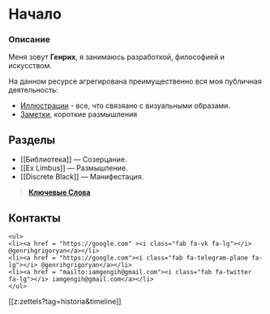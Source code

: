 # Начало

### Описание
Меня зовут **Генрих**, я занимаюсь разработкой, философией и искусством.

На данном ресурсе агрегирована преимущественно вся моя публичная деятельность: 
- [Иллюстрации](search.html?tag=artis/abstract) - все, что связяано с визуальными образами.
- [Заметки](search.html?tag=notas), короткие размышления
 

## Разделы
* [[Библиотека]] — Созерцание.
* [[Ex Limbus]] — Размышление.
* [[Discrete Black]] — Манифестация.

>**[Ключевые Слова](search.html?tag=verbum)**

## Контакты
 ```{=html}
<ul>
<li><a href = "https://google.com" ><i class="fab fa-vk fa-lg"></i> @genrihgrigoryan</a></li>
<li><a href = "https://google.com"><i class="fab fa-telegram-plane fa-lg"></i> @genrihgrigoryan</a></li>
<li><a href = "mailto:iamgengih@gmail.com"><i class="fab fa-twitter fa-lg"></i> iamgengih@gmail.com</a></li>
</ul>
```


[[z:zettels?tag=historia&timeline]]

